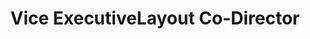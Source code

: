 ---
name: "Vrinda Gandhi"
image: "/images/blank-profile.png"
position: "Executive"
title: ["Vice Executive" , "Layout Co-Director"]
order: 2
---